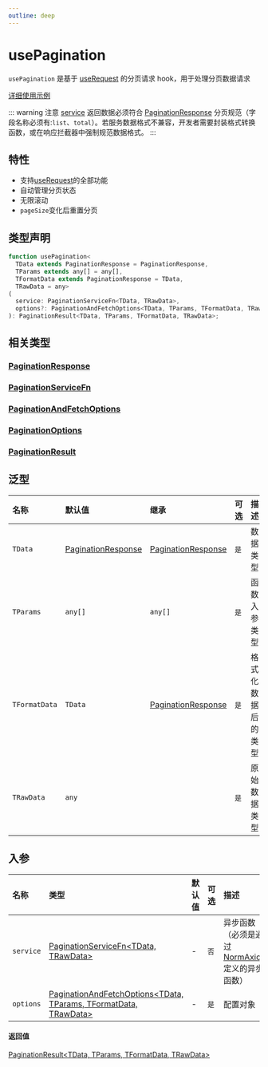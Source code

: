 ```yaml
---
outline: deep
---
```


# usePagination

`usePagination` 是基于 [useRequest](../use-request/home.md) 的分页请求 hook，用于处理分页数据请求

[详细使用示例](/document/norm-axios/home.md)

::: warning 注意
[service](./pagination-service-fn) 返回数据必须符合 [PaginationResponse](./pagination-response) 分页规范（字段名称必须有:`list`、`total`）。若服务数据格式不兼容，开发者需要封装格式转换函数，或在响应拦截器中强制规范数据格式。
:::

## 特性

* 支持[useRequest](../use-request/home.md)的全部功能
* 自动管理分页状态
* 无限滚动
* `pageSize`变化后重置分页

## 类型声明

```typescript
function usePagination<
  TData extends PaginationResponse = PaginationResponse,
  TParams extends any[] = any[],
  TFormatData extends PaginationResponse = TData,
  TRawData = any>
(
  service: PaginationServiceFn<TData, TRawData>,
  options?: PaginationAndFetchOptions<TData, TParams, TFormatData, TRawData>,
): PaginationResult<TData, TParams, TFormatData, TRawData>;
```

## 相关类型

### [PaginationResponse](./pagination-response)

### [PaginationServiceFn](./pagination-service-fn)

### [PaginationAndFetchOptions](./pagination-and-fetch-options)

### [PaginationOptions](./pagination-options)

### [PaginationResult](./pagination-result)

## 泛型

| 名称            | 默认值                                         | 继承                                          | 可选  | 描述        |
|:--------------|:--------------------------------------------|:--------------------------------------------|:----|-----------|
| `TData`       | [PaginationResponse](./pagination-response) | [PaginationResponse](./pagination-response) | `是` | 数据类型      |
| `TParams`     | `any[]`                                     | `any[]`                                     | `是` | 函数入参类型    |
| `TFormatData` | `TData`                                     | [PaginationResponse](./pagination-response) | `是` | 格式化数据后的类型 |
| `TRawData`    | `any`                                       |                                             | `是` | 原始数据类型    |

## 入参

| 名称        | 类型                                                                                   | 默认值 | 可选  | 描述                         |
|:----------|:-------------------------------------------------------------------------------------|:----|-----|:---------------------------|
| `service` | [PaginationServiceFn\<TData, TRawData>](./pagination-service-fn)                     | -   | `否` | 异步函数（必须是通过[NormAxios](../../norm-axios/home.md)定义的异步函数） |
| `options` | [PaginationAndFetchOptions\<TData, TParams, TFormatData, TRawData>](./pagination-and-fetch-options) | -   | `是` | 配置对象                       |

#### 返回值

[PaginationResult<TData, TParams, TFormatData, TRawData>](./pagination-options.md)
